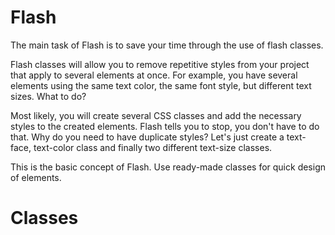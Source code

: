 # Flash
The main task of Flash is to save your time through the use of flash classes.

Flash classes will allow you to remove repetitive styles from your project that apply to several elements at once. 
For example, you have several elements using the same text color, the same font style, but different text sizes. 
What to do?

Most likely, you will create several CSS classes and add the necessary styles to the created elements.
Flash tells you to stop, you don't have to do that. Why do you need to have duplicate styles? Let's just create a text-face, text-color class and finally two different text-size classes.

This is the basic concept of Flash. Use ready-made classes for quick design of elements.

# Classes
